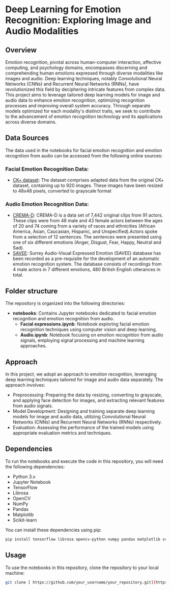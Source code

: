 # Deep Learning for Emotion Recognition: Exploring Image and Audio Modalities
## Overview
Emotion recognition, pivotal across human-computer interaction, affective computing, and psychology domains, encompasses discerning and comprehending human emotions expressed through diverse modalities like images and audio. Deep learning techniques, notably Convolutional Neural Networks (CNNs) and Recurrent Neural Networks (RNNs), have revolutionized this field by deciphering intricate features from complex data. This project aims to leverage tailored deep learning models for image and audio data to enhance emotion recognition, optimizing recognition processes and improving overall system accuracy. Through separate models optimized for each modality's distinct traits, we seek to contribute to the advancement of emotion recognition technology and its applications across diverse domains.
## Data Sources

The data used in the notebooks for facial emotion recognition and emotion recognition from audio can be accessed from the following online sources:

### Facial Emotion Recognition Data:

- [CK+ dataset](https://www.kaggle.com/datasets/davilsena/ckdataset): The dataset comprises adapted data from the original CK+ dataset, containing up to 920 images. These images have been resized to 48x48 pixels, converted to grayscale format

### Audio Emotion Recognition Data:

- [CREMA-D](https://github.com/CheyneyComputerScience/CREMA-D): CREMA-D is a data set of 7,442 original clips from 91 actors. These clips were from 48 male and 43 female actors between the ages of 20 and 74 coming from a variety of races and ethnicities (African America, Asian, Caucasian, Hispanic, and Unspecified).Actors spoke from a selection of 12 sentences. The sentences were presented using one of six different emotions (Anger, Disgust, Fear, Happy, Neutral and Sad).
- [SAVEE](http://kahlan.eps.surrey.ac.uk/savee/Database.html): Surrey Audio-Visual Expressed Emotion (SAVEE) database has been recorded as a pre-requisite for the development of an automatic emotion recognition system. The database consists of recordings from 4 male actors in 7 different emotions, 480 British English utterances in total.

## Folder structure
The repository is organized into the following directories:

- **notebooks**: Contains Jupyter notebooks dedicated to facial emotion recognition and emotion recognition from audio.
  - **Facial expressions.ipynb**: Notebook exploring facial emotion recognition techniques using computer vision and deep learning.
  - **Audio.ipynb**: Notebook focusing on emotion recognition from audio signals, employing signal processing and machine learning approaches.

## Approach

In this project, we adopt an approach to emotion recognition, leveraging deep learning techniques tailored for image and audio data separately. The approach involves:

- Preprocessing: Preparing the data by resizing, converting to grayscale, and applying face detection for images, and extracting relevant features from audio signals.
- Model Development: Designing and training separate deep learning models for image and audio data, utilizing Convolutional Neural Networks (CNNs) and Recurrent Neural Networks (RNNs) respectively.
- Evaluation: Assessing the performance of the trained models using appropriate evaluation metrics and techniques.

## Dependencies

To run the notebooks and execute the code in this repository, you will need the following dependencies:

- Python 3.x
- Jupyter Notebook
- TensorFlow
- Librosa
- OpenCV
- NumPy
- Pandas
- Matplotlib
- Scikit-learn

You can install these dependencies using pip:

```bash
pip install tensorflow librosa opencv-python numpy pandas matplotlib scikit-learn
```
## Usage

To use the notebooks in this repository, clone the repository to your local machine:

```bash
git clone [ https://github.com/your_username/your_repository.git](https://github.com/Ouma487/Emotion-recognition.git)https://github.com/Ouma487/Emotion-recognition.git
```
